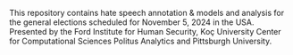 This repository contains hate speech annotation & models and analysis for the general elections scheduled for November 5, 2024 in the USA. Presented by the Ford Institute for Human Security, Koç University Center for Computational Sciences Politus Analytics and Pittsburgh University. 
